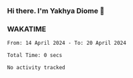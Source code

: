 ### Hi there. I'm Yakhya Diome 👋

### WAKATIME
<!--START_SECTION:waka-->

```txt
From: 14 April 2024 - To: 20 April 2024

Total Time: 0 secs

No activity tracked
```

<!--END_SECTION:waka-->
